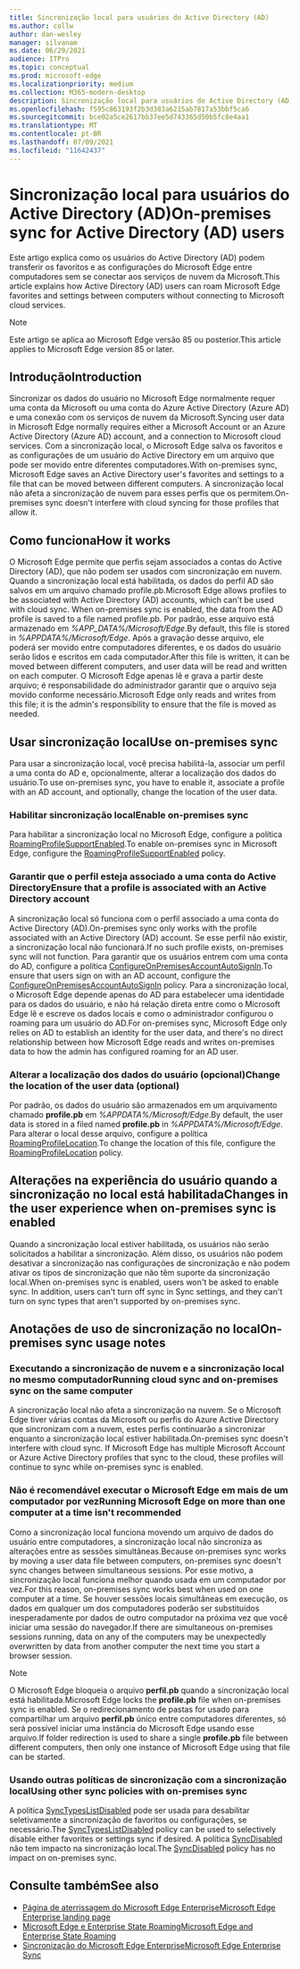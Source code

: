 ```yaml
---
title: Sincronização local para usuários do Active Directory (AD)
ms.author: collw
author: dan-wesley
manager: silvanam
ms.date: 06/29/2021
audience: ITPro
ms.topic: conceptual
ms.prod: microsoft-edge
ms.localizationpriority: medium
ms.collection: M365-modern-desktop
description: Sincronização local para usuários do Active Directory (AD)
ms.openlocfilehash: f595c863193f2b3d383a6215ab7817a53bbf5ca6
ms.sourcegitcommit: bce02a5ce2617bb37ee5d743365d50b5fc8e4aa1
ms.translationtype: MT
ms.contentlocale: pt-BR
ms.lasthandoff: 07/09/2021
ms.locfileid: "11642437"
---
```

# <a name="on-premises-sync-for-active-directory-ad-users"></a><span data-ttu-id="e20e1-103">Sincronização local para usuários do Active Directory (AD)</span><span class="sxs-lookup"><span data-stu-id="e20e1-103">On-premises sync for Active Directory (AD) users</span></span>

<span data-ttu-id="e20e1-104">Este artigo explica como os usuários do Active Directory (AD) podem transferir os favoritos e as configurações do Microsoft Edge entre computadores sem se conectar aos serviços de nuvem da Microsoft.</span><span class="sxs-lookup"><span data-stu-id="e20e1-104">This article explains how Active Directory (AD) users can roam Microsoft Edge favorites and settings between computers without connecting to Microsoft cloud services.</span></span>

> [!NOTE]
> <span data-ttu-id="e20e1-105">Este artigo se aplica ao Microsoft Edge versão 85 ou posterior.</span><span class="sxs-lookup"><span data-stu-id="e20e1-105">This article applies to Microsoft Edge version 85 or later.</span></span>

## <a name="introduction"></a><span data-ttu-id="e20e1-106">Introdução</span><span class="sxs-lookup"><span data-stu-id="e20e1-106">Introduction</span></span>

<span data-ttu-id="e20e1-107">Sincronizar os dados do usuário no Microsoft Edge normalmente requer uma conta da Microsoft ou uma conta do Azure Active Directory (Azure AD) e uma conexão com os serviços de nuvem da Microsoft.</span><span class="sxs-lookup"><span data-stu-id="e20e1-107">Syncing user data in Microsoft Edge normally requires either a Microsoft Account or an Azure Active Directory (Azure AD) account, and a connection to Microsoft cloud services.</span></span> <span data-ttu-id="e20e1-108">Com a sincronização local, o Microsoft Edge salva os favoritos e as configurações de um usuário do Active Directory em um arquivo que pode ser movido entre diferentes computadores.</span><span class="sxs-lookup"><span data-stu-id="e20e1-108">With on-premises sync, Microsoft Edge saves an Active Directory user's favorites and settings to a file that can be moved between different computers.</span></span> <span data-ttu-id="e20e1-109">A sincronização local não afeta a sincronização de nuvem para esses perfis que os permitem.</span><span class="sxs-lookup"><span data-stu-id="e20e1-109">On-premises sync doesn't interfere with cloud syncing for those profiles that allow it.</span></span>

## <a name="how-it-works"></a><span data-ttu-id="e20e1-110">Como funciona</span><span class="sxs-lookup"><span data-stu-id="e20e1-110">How it works</span></span>

<span data-ttu-id="e20e1-111">O Microsoft Edge permite que perfis sejam associados a contas do Active Directory (AD), que não podem ser usados com sincronização em nuvem. Quando a sincronização local está habilitada, os dados do perfil AD são salvos em um arquivo chamado profile.pb.</span><span class="sxs-lookup"><span data-stu-id="e20e1-111">Microsoft Edge allows profiles to be associated with Active Directory (AD) accounts, which can't be used with cloud sync. When on-premises sync is enabled, the data from the AD profile is saved to a file named profile.pb.</span></span> <span data-ttu-id="e20e1-112">Por padrão, esse arquivo está armazenado em *%APP_DATA%/Microsoft/Edge*.</span><span class="sxs-lookup"><span data-stu-id="e20e1-112">By default, this file is stored in *%APPDATA%/Microsoft/Edge*.</span></span> <span data-ttu-id="e20e1-113">Após a gravação desse arquivo, ele poderá ser movido entre computadores diferentes, e os dados do usuário serão lidos e escritos em cada computador.</span><span class="sxs-lookup"><span data-stu-id="e20e1-113">After this file is written, it can be moved between different computers, and user data will be read and written on each computer.</span></span> <span data-ttu-id="e20e1-114">O Microsoft Edge apenas lê e grava a partir deste arquivo; é responsabilidade do administrador garantir que o arquivo seja movido conforme necessário.</span><span class="sxs-lookup"><span data-stu-id="e20e1-114">Microsoft Edge only reads and writes from this file; it is the admin's responsibility to ensure that the file is moved as needed.</span></span>

## <a name="use-on-premises-sync"></a><span data-ttu-id="e20e1-115">Usar sincronização local</span><span class="sxs-lookup"><span data-stu-id="e20e1-115">Use on-premises sync</span></span>

<span data-ttu-id="e20e1-116">Para usar a sincronização local, você precisa habilitá-la, associar um perfil a uma conta do AD e, opcionalmente, alterar a localização dos dados do usuário.</span><span class="sxs-lookup"><span data-stu-id="e20e1-116">To use on-premises sync, you have to enable it, associate a profile with an AD account, and optionally, change the location of the user data.</span></span>

### <a name="enable-on-premises-sync"></a><span data-ttu-id="e20e1-117">Habilitar sincronização local</span><span class="sxs-lookup"><span data-stu-id="e20e1-117">Enable on-premises sync</span></span>

<span data-ttu-id="e20e1-118">Para habilitar a sincronização local no Microsoft Edge, configure a política [RoamingProfileSupportEnabled](./microsoft-edge-policies.md#roamingprofilesupportenabled).</span><span class="sxs-lookup"><span data-stu-id="e20e1-118">To enable on-premises sync in Microsoft Edge, configure the [RoamingProfileSupportEnabled](./microsoft-edge-policies.md#roamingprofilesupportenabled) policy.</span></span>

### <a name="ensure-that-a-profile-is-associated-with-an-active-directory-account"></a><span data-ttu-id="e20e1-119">Garantir que o perfil esteja associado a uma conta do Active Directory</span><span class="sxs-lookup"><span data-stu-id="e20e1-119">Ensure that a profile is associated with an Active Directory account</span></span>

<span data-ttu-id="e20e1-120">A sincronização local só funciona com o perfil associado a uma conta do Active Directory (AD).</span><span class="sxs-lookup"><span data-stu-id="e20e1-120">On-premises sync only works with the profile associated with an Active Directory (AD) account.</span></span> <span data-ttu-id="e20e1-121">Se esse perfil não existir, a sincronização local não funcionará.</span><span class="sxs-lookup"><span data-stu-id="e20e1-121">If no such profile exists, on-premises sync will not function.</span></span> <span data-ttu-id="e20e1-122">Para garantir que os usuários entrem com uma conta do AD, configure a política [ConfigureOnPremisesAccountAutoSignIn](./microsoft-edge-policies.md#configureonpremisesaccountautosignin).</span><span class="sxs-lookup"><span data-stu-id="e20e1-122">To ensure that users sign on with an AD account, configure the [ConfigureOnPremisesAccountAutoSignIn](./microsoft-edge-policies.md#configureonpremisesaccountautosignin) policy.</span></span> <span data-ttu-id="e20e1-123">Para a sincronização local, o Microsoft Edge depende apenas do AD para estabelecer uma identidade para os dados do usuário, e não há relação direta entre como o Microsoft Edge lê e escreve os dados locais e como o administrador configurou o roaming para um usuário do AD.</span><span class="sxs-lookup"><span data-stu-id="e20e1-123">For on-premises sync, Microsoft Edge only relies on AD to establish an identity for the user data, and there's no direct relationship between how Microsoft Edge reads and writes on-premises data to how the admin has configured roaming for an AD user.</span></span>

### <a name="change-the-location-of-the-user-data-optional"></a><span data-ttu-id="e20e1-124">Alterar a localização dos dados do usuário (opcional)</span><span class="sxs-lookup"><span data-stu-id="e20e1-124">Change the location of the user data (optional)</span></span>

<span data-ttu-id="e20e1-125">Por padrão, os dados do usuário são armazenados em um arquivamento chamado **profile.pb** em *%APPDATA%/Microsoft/Edge*.</span><span class="sxs-lookup"><span data-stu-id="e20e1-125">By default, the user data is stored in a filed named **profile.pb** in *%APPDATA%/Microsoft/Edge*.</span></span> <span data-ttu-id="e20e1-126">Para alterar o local desse arquivo, configure a política [RoamingProfileLocation](./microsoft-edge-policies.md#roamingprofilelocation).</span><span class="sxs-lookup"><span data-stu-id="e20e1-126">To change the location of this file, configure the [RoamingProfileLocation](./microsoft-edge-policies.md#roamingprofilelocation) policy.</span></span>

## <a name="changes-in-the-user-experience-when-on-premises-sync-is-enabled"></a><span data-ttu-id="e20e1-127">Alterações na experiência do usuário quando a sincronização no local está habilitada</span><span class="sxs-lookup"><span data-stu-id="e20e1-127">Changes in the user experience when on-premises sync is enabled</span></span>

<span data-ttu-id="e20e1-128">Quando a sincronização local estiver habilitada, os usuários não serão solicitados a habilitar a sincronização. Além disso, os usuários não podem desativar a sincronização nas configurações de sincronização e não podem ativar os tipos de sincronização que não têm suporte da sincronização local.</span><span class="sxs-lookup"><span data-stu-id="e20e1-128">When on-premises sync is enabled, users won't be asked to enable sync. In addition, users can't turn off sync in Sync settings, and they can't turn on sync types that aren't supported by on-premises sync.</span></span>

## <a name="on-premises-sync-usage-notes"></a><span data-ttu-id="e20e1-129">Anotações de uso de sincronização no local</span><span class="sxs-lookup"><span data-stu-id="e20e1-129">On-premises sync usage notes</span></span>

### <a name="running-cloud-sync-and-on-premises-sync-on-the-same-computer"></a><span data-ttu-id="e20e1-130">Executando a sincronização de nuvem e a sincronização local no mesmo computador</span><span class="sxs-lookup"><span data-stu-id="e20e1-130">Running cloud sync and on-premises sync on the same computer</span></span>

<span data-ttu-id="e20e1-131">A sincronização local não afeta a sincronização na nuvem. Se o Microsoft Edge tiver várias contas da Microsoft ou perfis do Azure Active Directory que sincronizam com a nuvem, estes perfis continuarão a sincronizar enquanto a sincronização local estiver habilitada.</span><span class="sxs-lookup"><span data-stu-id="e20e1-131">On-premises sync doesn't interfere with cloud sync. If Microsoft Edge has multiple Microsoft Account or Azure Active Directory profiles that sync to the cloud, these profiles will continue to sync while on-premises sync is enabled.</span></span>

### <a name="running-microsoft-edge-on-more-than-one-computer-at-a-time-isnt-recommended"></a><span data-ttu-id="e20e1-132">Não é recomendável executar o Microsoft Edge em mais de um computador por vez</span><span class="sxs-lookup"><span data-stu-id="e20e1-132">Running Microsoft Edge on more than one computer at a time isn't recommended</span></span>

<span data-ttu-id="e20e1-133">Como a sincronização local funciona movendo um arquivo de dados do usuário entre computadores, a sincronização local não sincroniza as alterações entre as sessões simultâneas.</span><span class="sxs-lookup"><span data-stu-id="e20e1-133">Because on-premises sync works by moving a user data file between computers, on-premises sync doesn't sync changes between simultaneous sessions.</span></span> <span data-ttu-id="e20e1-134">Por esse motivo, a sincronização local funciona melhor quando usada em um computador por vez.</span><span class="sxs-lookup"><span data-stu-id="e20e1-134">For this reason, on-premises sync works best when used on one computer at a time.</span></span> <span data-ttu-id="e20e1-135">Se houver sessões locais simultâneas em execução, os dados em qualquer um dos computadores poderão ser substituídos inesperadamente por dados de outro computador na próxima vez que você iniciar uma sessão do navegador.</span><span class="sxs-lookup"><span data-stu-id="e20e1-135">If there are simultaneous on-premises sessions running, data on any of the computers may be unexpectedly overwritten by data from another computer the next time you start a browser session.</span></span>

> [!NOTE]
> <span data-ttu-id="e20e1-136">O Microsoft Edge bloqueia o arquivo **perfil.pb** quando a sincronização local está habilitada.</span><span class="sxs-lookup"><span data-stu-id="e20e1-136">Microsoft Edge locks the **profile.pb** file when on-premises sync is enabled.</span></span> <span data-ttu-id="e20e1-137">Se o redirecionamento de pastas for usado para compartilhar um arquivo **perfil.pb** único entre computadores diferentes, só será possível iniciar uma instância do Microsoft Edge usando esse arquivo.</span><span class="sxs-lookup"><span data-stu-id="e20e1-137">If folder redirection is used to share a single **profile.pb** file between different computers, then only one instance of Microsoft Edge using that file can be started.</span></span>

### <a name="using-other-sync-policies-with-on-premises-sync"></a><span data-ttu-id="e20e1-138">Usando outras políticas de sincronização com a sincronização local</span><span class="sxs-lookup"><span data-stu-id="e20e1-138">Using other sync policies with on-premises sync</span></span>

<span data-ttu-id="e20e1-139">A política [SyncTypesListDisabled](./microsoft-edge-policies.md#synctypeslistdisabled) pode ser usada para desabilitar seletivamente a sincronização de favoritos ou configurações, se necessário.</span><span class="sxs-lookup"><span data-stu-id="e20e1-139">The [SyncTypesListDisabled](./microsoft-edge-policies.md#synctypeslistdisabled) policy can be used to selectively disable either favorites or settings sync if desired.</span></span> <span data-ttu-id="e20e1-140">A política [SyncDisabled](./microsoft-edge-policies.md#syncdisabled) não tem impacto na sincronização local.</span><span class="sxs-lookup"><span data-stu-id="e20e1-140">The [SyncDisabled](./microsoft-edge-policies.md#syncdisabled) policy has no impact on on-premises sync.</span></span>

## <a name="see-also"></a><span data-ttu-id="e20e1-141">Consulte também</span><span class="sxs-lookup"><span data-stu-id="e20e1-141">See also</span></span>

- [<span data-ttu-id="e20e1-142">Página de aterrissagem do Microsoft Edge Enterprise</span><span class="sxs-lookup"><span data-stu-id="e20e1-142">Microsoft Edge Enterprise landing page</span></span>](https://aka.ms/EdgeEnterprise)
- [<span data-ttu-id="e20e1-143">Microsoft Edge e Enterprise State Roaming</span><span class="sxs-lookup"><span data-stu-id="e20e1-143">Microsoft Edge and Enterprise State Roaming</span></span>](microsoft-edge-enterprise-state-roaming.md)
- [<span data-ttu-id="e20e1-144">Sincronização do Microsoft Edge Enterprise</span><span class="sxs-lookup"><span data-stu-id="e20e1-144">Microsoft Edge Enterprise Sync</span></span>](microsoft-edge-enterprise-sync.md)